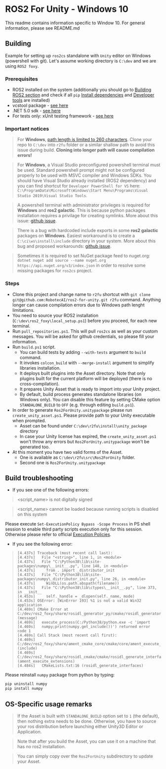 # ROS2 For Unity - Windows 10

This readme contains information specific to Window 10. For general information, please see README.md

## Building

Example for setting up `ros2cs` standalone with `Unity` editor on Windows (powershell with git). Let's assume working directory is `C:\dev` and we are using `ROS2 foxy`.

### Prerequisites

*  ROS2 installed on the system (additionally you should go to [Building ROS2 section](https://docs.ros.org/en/foxy/Installation/Windows-Development-Setup.html) and check if all `pip` [Install dependencies](https://docs.ros.org/en/foxy/Installation/Windows-Development-Setup.html#install-dependencies) and [Developer tools](https://docs.ros.org/en/foxy/Installation/Windows-Development-Setup.html#install-developer-tools) are installed)
*  vcstool package - [see here](https://github.com/dirk-thomas/vcstool)
*  .NET 5.0 sdk - [see here](https://dotnet.microsoft.com/download/dotnet/5.0)
*  For tests only: xUnit testing framework - [see here](https://xunit.net/)

### Important notices

> For **Windows**, [path length is limited to 260 characters](https://docs.microsoft.com/en-us/windows/win32/fileio/maximum-file-path-limitation). Clone your repo to `C:\dev` into `r2fu` folder or a similar shallow path to avoid this issue during build. **Cloning into longer path will cause compilation errors!**

> For **Windows**, a Visual Studio preconfigured powershell terminal must be used. Standard powershell prompt might not be configured properly to be used with MSVC compiler and Windows SDKs.  You should have Visual Studio already installed (ROS2 dependency) and you can find shortcut for `Developer PowerShell for VS` here: `C:\ProgramData\Microsoft\Windows\Start Menu\Programs\Visual Studio 2019\Visual Studio Tools`.

> A powershell terminal with administrator privileges is required for **Windows** and **ros2 galactic**. This is because python packages installation requires a privilage for creating symlinks. More about this issue: [github issue](https://github.com/ament/ament_cmake/issues/350).

> There is a bug with hardcoded include exports in some **ros2 galactic** packages on **Windows**. Easiest workaround is to create a `C:\ci\ws\install\include` directory in your system. More about this bug and proposed workarounds: [github issue](https://github.com/ros2/rclcpp/issues/1688#issuecomment-858467147).

> Sometimes it is required to set NuGet package feed to nuget.org: `dotnet nuget add source --name nuget.org https://api.nuget.org/v3/index.json` in order to resolve some missing packages for `ros2cs` project.

### Steps

*  Clone this project and change name to `r2fu` shortcut with `git clone git@github.com:RobotecAI/ros2-for-unity.git r2fu` command. Anything longer can cause compilation errors due to Windows path lenght limitations.
*  You need to source your ROS2 installation (`C:\dev\ros2_foxy\local_setup.ps1`) before you proceed, for each new terminal.
*  Run `pull_repositories.ps1`. This will pull `ros2cs` as well as your custom messages. You will be asked for github credentials, so please fill your information.
*  Run `build.ps1` script.
    * You can build tests by adding `--with-tests` argument to `build` command.
    * It invokes `colcon_build` with `--merge-install` argument to simplify libraries installation.
    * It deploys built plugins into the Asset directory. Note that only plugins built for the current platform will be deployed (there is no cross-compilation).
    * It prepares Unity Asset that is ready to import into your Unity project.
    * By default, build process generates standalone libraries (on Windows only).
      You can disable this feature by setting CMake option `STANDALONE_BUILD` to `OFF` (e.g. through editing `build.ps1`).
* In order to generate `Ros2ForUnity.unitypackage` please run `create_unity_asset.ps1`. Please provide path to your Unity executable when prompted.
    * Asset can be found under `C:\dev\r2fu\install\unity_package` directory
    * In case your Unity license has expired, the `create_unity_asset.ps1` won't throw any errors but `Ros2ForUnity.unitypackage` won't be generated too.
* At this moment you have two valid forms of the Asset.
    * One is available as `C:\dev\r2fu\src\Ros2ForUnity` folder.
    * Second one is `Ros2ForUnity.unitypackage`

## Build troubleshooting

- If you see one of the following errors:
><script_name> is not digitally signed

><script_name> cannot be loaded because running scripts is disabled on this system

Please execute `Set-ExecutionPolicy Bypass -Scope Process` in PS shell session to enable third party scripts execution only for this session. Otherwise please refer to official [Execution Policies](https://docs.microsoft.com/en-us/powershell/module/microsoft.powershell.core/about/about_execution_policies?view=powershell-7.1).

- If you see the following error:
>     [4.437s] Traceback (most recent call last):
>     [4.437s]   File "<string>", line 1, in <module>
>     [4.437s]   File "C:\Python38\lib\site-packages\numpy\__init__.py", line 148, in <module>
>     [4.437s]     from . import _distributor_init
>     [4.437s]   File "C:\Python38\lib\site-packages\numpy\_distributor_init.py", line 26, in <module>
>     [4.437s]     WinDLL(os.path.abspath(filename))
>     [4.437s]   File "C:\Python38\lib\ctypes\__init__.py", line 373, in __init__
>     [4.453s]     self._handle = _dlopen(self._name, mode)
>     [4.453s] OSError: [WinError 193] %1 is not a valid Win32 application
>     [4.469s] CMake Error at C:/dev/ros2_foxy/share/rosidl_generator_py/cmake/rosidl_generator_py_generate_interfaces.cmake:213 (message)
>     [4.469s]   execute_process(C:/Python38/python.exe -c 'import
>     [4.469s]   numpy;print(numpy.get_include())') returned error code 1
>     [4.469s] Call Stack (most recent call first):
>     [4.469s]   C:/dev/ros2_foxy/share/ament_cmake_core/cmake/core/ament_execute_extensions.cmake:48 (include)
>     [4.469s]   C:/dev/ros2_foxy/share/rosidl_cmake/cmake/rosidl_generate_interfaces.cmake:286 (ament_execute_extensions)
>     [4.484s]   CMakeLists.txt:16 (rosidl_generate_interfaces)
Please reinstall `numpy` package from python by typing:
```bash
pip uninstall numpy
pip install numpy
```

## OS-Specific usage remarks

> If the Asset is built with `STANDALONE_BUILD` option set to `1` (the default), then nothing extra needs to be done.
Otherwise, you have to source your ros distribution before launching either Unity3D Editor or Application.

> Note that after you build the Asset, you can use it on a machine that has no ros2 installation.

> You can simply copy over the `Ros2ForUnity` subdirectory to update your Asset.
